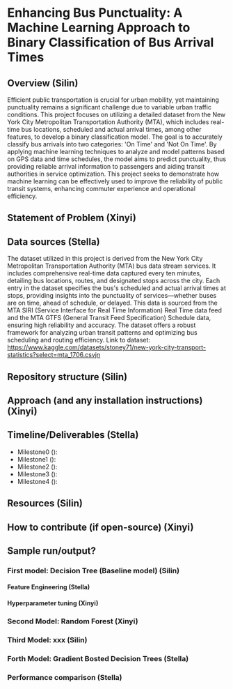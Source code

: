 # Enhancing Bus Punctuality: A Machine Learning Approach to Binary Classification of Bus Arrival Times

## Overview (Silin)
Efficient public transportation is crucial for urban mobility, yet maintaining punctuality remains a significant challenge due to variable urban traffic
conditions. This project focuses on utilizing a detailed dataset from the New York City Metropolitan Transportation Authority (MTA), which includes real-time bus locations, scheduled and actual arrival times, among other features, to develop a binary classification
model. The goal is to accurately classify bus arrivals into two categories: 'On Time' and 'Not On Time'. By applying machine learning techniques to analyze and model patterns based on GPS data and time schedules, the model aims to predict punctuality, thus providing reliable arrival information to passengers and aiding transit authorities in service optimization. This project seeks to demonstrate how machine learning can be effectively used to improve the reliability of public transit systems, enhancing commuter experience and operational efficiency.

## Statement of Problem (Xinyi)


## Data sources (Stella)
The dataset utilized in this project is derived from the New York City Metropolitan Transportation Authority (MTA) bus data stream services. It includes
comprehensive real-time data captured every ten minutes, detailing bus locations, routes, and designated stops across the city. Each entry in the dataset specifies the bus's scheduled and actual arrival times at stops, providing insights into the punctuality of services—whether buses are on time, ahead of schedule, or delayed. This data is sourced from the MTA SIRI (Service Interface for Real Time Information) Real Time data feed and the MTA GTFS
(General Transit Feed Specification) Schedule data, ensuring high reliability and accuracy. The dataset offers a robust framework for analyzing urban transit patterns and optimizing bus scheduling and routing efficiency.
Link to dataset: https://www.kaggle.com/datasets/stoney71/new-york-city-transport-statistics?select=mta_1706.csvjn

## Repository structure (Silin)

## Approach (and any installation instructions) (Xinyi)

## Timeline/Deliverables (Stella)
- Milestone0 ():
- Milestone1 ():
- Milestone2 ():
- Milestone3 ():
- Milestone4 ():

## Resources (Silin)

## How to contribute (if open-source) (Xinyi)

## Sample run/output?

### First model: Decision Tree (Baseline model) (Silin)

#### Feature Engineering (Stella)

#### Hyperparameter tuning (Xinyi)

### Second Model: Random Forest (Xinyi)

### Third Model: xxx (Silin)

### Forth Model: Gradient Bosted Decision Trees (Stella)

### Performance comparison (Stella)



